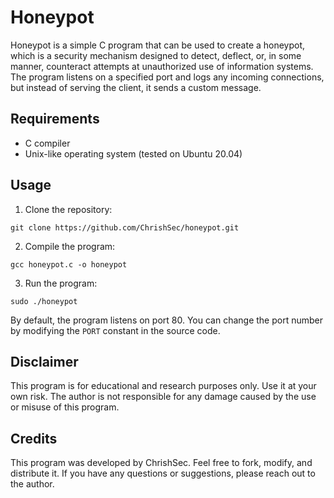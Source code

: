 # Honeypot

Honeypot is a simple C program that can be used to create a honeypot, which is a security mechanism designed to detect, deflect, or, in some manner, counteract attempts at unauthorized use of information systems. The program listens on a specified port and logs any incoming connections, but instead of serving the client, it sends a custom message.

## Requirements

- C compiler
- Unix-like operating system (tested on Ubuntu 20.04)

## Usage

1. Clone the repository:

```git clone https://github.com/ChrishSec/honeypot.git```

2. Compile the program:

```gcc honeypot.c -o honeypot```

3. Run the program:

```sudo ./honeypot```

By default, the program listens on port 80. You can change the port number by modifying the `PORT` constant in the source code.

## Disclaimer

This program is for educational and research purposes only. Use it at your own risk. The author is not responsible for any damage caused by the use or misuse of this program.

## Credits

This program was developed by ChrishSec. Feel free to fork, modify, and distribute it. If you have any questions or suggestions, please reach out to the author.


